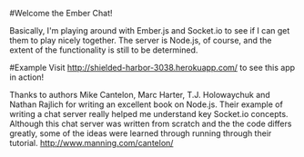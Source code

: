 #Welcome the Ember Chat!

Basically, I'm playing around with Ember.js and Socket.io to see
if I can get them to play nicely together. The server is Node.js, 
of course, and the extent of the functionality is still to be determined.

#Example
Visit http://shielded-harbor-3038.herokuapp.com/ to see this app in action!

Thanks to authors Mike Cantelon, Marc Harter, T.J. Holowaychuk and Nathan Rajlich
for writing an excellent book on Node.js. Their example of
writing a chat server really helped me understand key
Socket.io concepts. Although this chat server was written from
scratch and the the code differs greatly, some of the ideas
were learned through running through their tutorial.
http://www.manning.com/cantelon/
